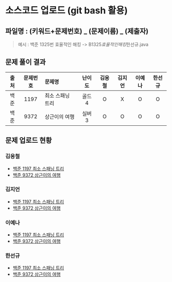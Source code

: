 # 소스코드 업로드 (git bash 활용)

## 파일명 : (키워드+문제번호) _ (문제이름) _ (제출자)

> 예시 : 백준 1325번 효율적인 해킹 -> B1325*효율적인해킹*한선규.java

## 문제 풀이 결과

<!-- Table -->

| 출처 | 문제번호 | 문제명           | 난이도 | 김응철 | 김지언 | 이예나 | 한선규 |
| :--: | :------: | :--------------- | :----: | :----: | :----: | :----: | :----: |
| 백준 |   1197   | 최소 스패닝 트리 | 골드4  |   O    |   X    |   O    |   O    |
| 백준 |   9372   | 상근이의 여행    | 실버3  |   O    |   O    |   O    |   O    |

## 문제 업로드 현황

### 김응철

- [백준 1197 최소 스패닝 트리](백준%201197%20최소%20스패닝%20트리/B1197_최소스패닝트리_김응철.java)
- [백준 9372 상근이의 여행](백준%209372%20상근이의%20여행/B9372_상근이의여행_김응철.java)

### 김지언

- [백준 1197 최소 스패닝 트리]()
- [백준 9372 상근이의 여행](백준%209372%20상근이의%20여행/B9372_상근이의여행_김지언.java)

### 이예나

- [백준 1197 최소 스패닝 트리](백준%201197%20최소%20스패닝%20트리/B1197_최소스피닝트리_이예나.java)
- [백준 9372 상근이의 여행](백준%209372%20상근이의%20여행/B9372_상근이의여행_이예나.java)

### 한선규

- [백준 1197 최소 스패닝 트리](백준%201197%20최소%20스패닝%20트리/B1197_최소스패닝트리_한선규.java)
- [백준 9372 상근이의 여행](백준%209372%20상근이의%20여행/B9372_상근이의여행_한선규.java)
